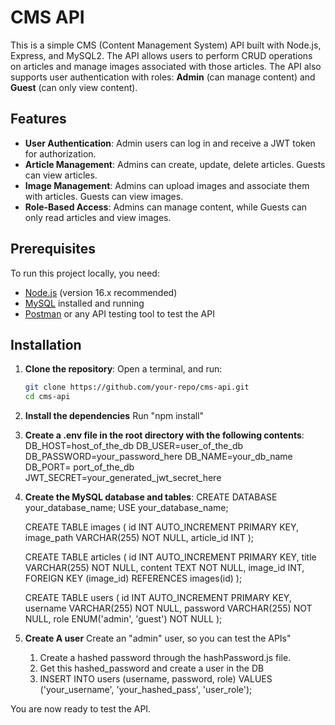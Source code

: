 # CMS API

This is a simple CMS (Content Management System) API built with Node.js, Express, and MySQL2. The API allows users to perform CRUD operations on articles and manage images associated with those articles. The API also supports user authentication with roles: **Admin** (can manage content) and **Guest** (can only view content).

## Features

- **User Authentication**: Admin users can log in and receive a JWT token for authorization.
- **Article Management**: Admins can create, update, delete articles. Guests can view articles.
- **Image Management**: Admins can upload images and associate them with articles. Guests can view images.
- **Role-Based Access**: Admins can manage content, while Guests can only read articles and view images.

## Prerequisites

To run this project locally, you need:

- [Node.js](https://nodejs.org/en/) (version 16.x recommended)
- [MySQL](https://www.mysql.com/) installed and running
- [Postman](https://www.postman.com/) or any API testing tool to test the API

## Installation

1. **Clone the repository**:
   Open a terminal, and run:
   ```bash
   git clone https://github.com/your-repo/cms-api.git
   cd cms-api


2. **Install the dependencies**
    Run "npm install"

3. **Create a .env file in the root directory with the following contents**:
    DB_HOST=host_of_the_db
    DB_USER=user_of_the_db
    DB_PASSWORD=your_password_here
    DB_NAME=your_db_name
    DB_PORT= port_of_the_db
    JWT_SECRET=your_generated_jwt_secret_here

4. **Create the MySQL database and tables**:
    CREATE DATABASE your_database_name;
    USE your_database_name;

    CREATE TABLE images (
    id INT AUTO_INCREMENT PRIMARY KEY,
    image_path VARCHAR(255) NOT NULL,
    article_id INT
    );

    CREATE TABLE articles (
    id INT AUTO_INCREMENT PRIMARY KEY,
    title VARCHAR(255) NOT NULL,
    content TEXT NOT NULL,
    image_id INT,
    FOREIGN KEY (image_id) REFERENCES images(id)
    );

    CREATE TABLE users (
    id INT AUTO_INCREMENT PRIMARY KEY,
    username VARCHAR(255) NOT NULL,
    password VARCHAR(255) NOT NULL,
    role ENUM('admin', 'guest') NOT NULL
    );

5. **Create A user**
    Create an "admin" user, so you can test the APIs"
    1. Create a hashed password through the hashPassword.js file.
    2. Get this hashed_password and create a user in the DB
    3. INSERT INTO users (username, password, role) VALUES ('your_username', 'your_hashed_pass', 'user_role');



You are now ready to test the API.

